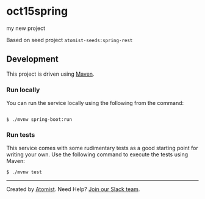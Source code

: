 # oct15spring
my new project

Based on seed project `atomist-seeds:spring-rest`

## Development

This project is driven using [Maven][mvn].

[mvn]: https://maven.apache.org/ (Maven)

### Run locally


You can run the service locally using the following from the command:

```

$ ./mvnw spring-boot:run

```


### Run tests

This service comes with some rudimentary tests as a good starting
point for writing your own.  Use the following command to execute the
tests using Maven:

```
$ ./mvnw test
```














---



Created by [Atomist][atomist].
Need Help?  [Join our Slack team][slack].

[atomist]: https://www.atomist.com/ (Atomist - How Teams Deliver Software)
[slack]: https://join.atomist.com/ (Atomist Community Slack Workspace)
